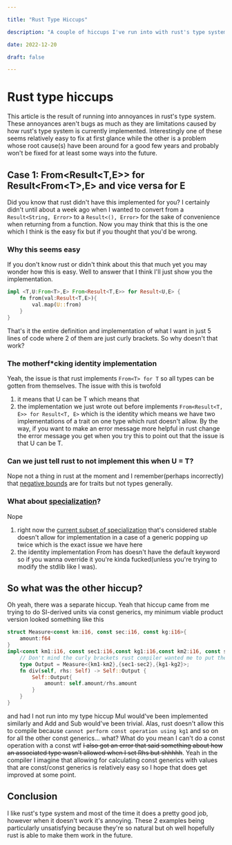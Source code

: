 ```yaml
---

title: "Rust Type Hiccups"

description: "A couple of hiccups I've run into with rust's type system"

date: 2022-12-20

draft: false

---
```


# Rust type hiccups

This article is the result of running into annoyances in rust's type system. These annoyances aren't bugs as much as they are limitations caused by how rust's type system is currently implemented. Interestingly one of these seems relatively easy to fix at first glance while the other is a problem whose root cause(s) have been around for a good few years and probably won't be fixed for at least some ways into the future.

## Case 1: From\<Result\<T,E\>\> for Result\<From\<T\>,E\> and vice versa for E

Did you know that rust didn't have this implemented for you? I certainly didn't until about a week ago when I wanted to convert from a `Result<String, Error>` to a `Result<(), Error>` for the sake of convenience when returning from a function. Now you may think that this is the one which I think is the easy fix but if you thought that you'd be wrong.

### Why this seems easy

If you don't know rust or didn't think about this that much yet you may wonder how this is easy. Well to answer that I think I'll just show you the implementation.
```rs
impl <T,U:From<T>,E> From<Result<T,E>> for Result<U,E> {
    fn from(val:Result<T,E>){
	    val.map(U::from)
    }
}
```
That's it the entire definition and implementation of what I want in just 5 lines of code where 2 of them are just curly brackets. So why doesn't that work?

### The motherf\*cking identity implementation

Yeah, the issue is that rust implements `From<T> for T` so all types can be gotten from themselves. The issue with this is twofold
1. it means that U can be T which means that
2. the implementation we just wrote out before implements `From<Result<T, E>> for Result<T, E>` which is the identity which means we have two implementations of a trait on one type which rust doesn't allow. By the way, if you want to make an error message more helpful in rust change the error message you get when you try this to point out that the issue is that U can be T.

### Can we just tell rust to not implement this when U = T?

Nope not a thing in rust at the moment and I remember(perhaps incorrectly) that [negative bounds](https://github.com/rust-lang/rust/issues/42721) are for traits but not types generally.

### What about [specialization](https://doc.rust-lang.org/unstable-book/language-features/specialization.html)?

Nope
1. right now the [current subset of specialization](https://doc.rust-lang.org/unstable-book/language-features/min-specialization.html) that's considered stable doesn't allow for implementation in a case of a generic popping up twice which is the exact issue we have here
2. the identity implementation From has doesn't have the default keyword so if you wanna override it you're kinda fucked(unless you're trying to modify the stdlib like I was).

## So what was the other hiccup?

Oh yeah, there was a separate hiccup. Yeah that hiccup came from me trying to do SI-derived units via const generics, my minimum viable product version looked something like this
```rs
struct Measure<const km:i16, const sec:i16, const kg:i16>{
    amount:f64
}
impl<const km1:i16, const sec1:i16,const kg1:i16,const km2:i16, const sec2:i16,const kg2:i16> Div<Rhs=Measure<km2,sec2,kg2>> for Measure<km1,sec1,kg1> {
	// Don't mind the curly brackets rust compiler wanted me to put them there for whatever reason
	type Output = Measure<{km1-km2},{sec1-sec2},{kg1-kg2}>;
	fn div(self, rhs: Self) -> Self::Output {
	    Self::Output{
		    amount: self.amount/rhs.amount
	    }
	}
}
```
and had I not run into my type hiccup Mul would've been implemented similarly and Add and Sub would've been trivial. Alas, rust doesn't allow this to compile because `cannot perform const operation using kg1` and so on for all the other const generics... what? What do you mean I can't do a const operation with a const wtf ~~I also got an error that said something about how an associated type wasn't allowed when I set Rhs but shhhhh~~. Yeah in the compiler I imagine that allowing for calculating const generics with values that are const/const generics is relatively easy so I hope that does get improved at some point.

## Conclusion

I like rust's type system and most of the time it does a pretty good job, however when it doesn't work it's annoying. These 2 examples being particularly unsatisfying because they're so natural but oh well hopefully rust is able to make them work in the future.
